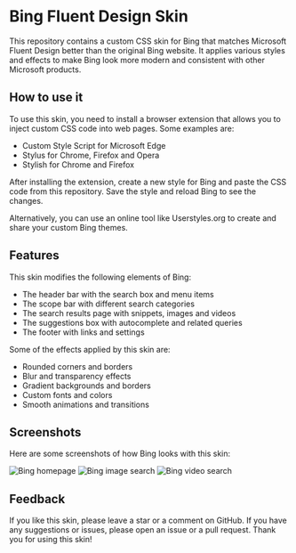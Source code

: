 # Bing Fluent Design Skin

This repository contains a custom CSS skin for Bing that matches Microsoft Fluent Design better than the original Bing website. It applies various styles and effects to make Bing look more modern and consistent with other Microsoft products.

## How to use it

To use this skin, you need to install a browser extension that allows you to inject custom CSS code into web pages. Some examples are:

- Custom Style Script for Microsoft Edge
- Stylus for Chrome, Firefox and Opera
- Stylish for Chrome and Firefox

After installing the extension, create a new style for Bing and paste the CSS code from this repository. Save the style and reload Bing to see the changes.

Alternatively, you can use an online tool like Userstyles.org to create and share your custom Bing themes.

## Features

This skin modifies the following elements of Bing:

- The header bar with the search box and menu items
- The scope bar with different search categories
- The search results page with snippets, images and videos
- The suggestions box with autocomplete and related queries
- The footer with links and settings

Some of the effects applied by this skin are:

- Rounded corners and borders
- Blur and transparency effects
- Gradient backgrounds and borders
- Custom fonts and colors
- Smooth animations and transitions

## Screenshots

Here are some screenshots of how Bing looks with this skin:

![Bing homepage](homepage.png)
![Bing image search](images.png)
![Bing video search](videos.png)

## Feedback

If you like this skin, please leave a star or a comment on GitHub. If you have any suggestions or issues, please open an issue or a pull request. Thank you for using this skin!
